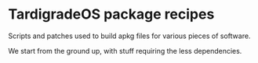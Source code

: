 # TardigradeOS package recipes

Scripts and patches used to build apkg files for various pieces of software.

We start from the ground up, with stuff requiring the less dependencies.
